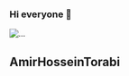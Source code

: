 ### Hi everyone 👋
![...](https://cdn.iconscout.com/icon/free/png-256/flutter-2038877-1720090.png)
## AmirHosseinTorabi
